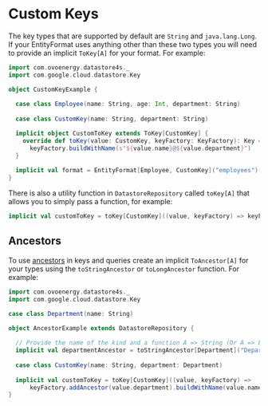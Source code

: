 # Custom Keys

The key types that are supported by default are `String` and `java.lang.Long`. If your EntityFormat uses anything other 
than these two types you will need to provide an implicit `ToKey[A]` for your format. For example:

```scala
import com.ovoenergy.datastore4s._
import com.google.cloud.datastore.Key

object CustomKeyExample {
  
  case class Employee(name: String, age: Int, department: String)
  
  case class CustomKey(name: String, department: String)

  implicit object CustomToKey extends ToKey[CustomKey] {
    override def toKey(value: CustomKey, keyFactory: KeyFactory): Key = 
      keyFactory.buildWithName(s"${value.name}@${value.department}")
  }
  
  implicit val format = EntityFormat[Employee, CustomKey]("employees")(e => CustomKey(e.name, e.department))
}
```

There is also a utility function in `DatastoreRepository` called `toKey[A]` that allows you to simply pass a function, for example:

```scala
implicit val customToKey = toKey[CustomKey]((value, keyFactory) => keyFactory.buildWithName(s"${value.name}@${value.department}"))
```

## Ancestors

To use [ancestors](https://cloud.google.com/datastore/docs/concepts/entities#ancestor_paths) in keys and queries create 
an implicit `ToAncestor[A]` for your types using the `toStringAncestor` or `toLongAncestor` function. For example:

```scala
import com.ovoenergy.datastore4s._
import com.google.cloud.datastore.Key

case class Department(name: String)

object AncestorExample extends DatastoreRepository {
    
  // Provide the name of the kind and a function A => String (Or A => Long in the case of a LongAncestor)
  implicit val departmentAncestor = toStringAncestor[Department]("Department")(_.name)
  
  case class CustomKey(name: String, department: Department)
  
  implicit val customToKey = toKey[CustomKey]((value, keyFactory) =>
      keyFactory.addAncestor(value.department).buildWithName(value.name))
}
```
